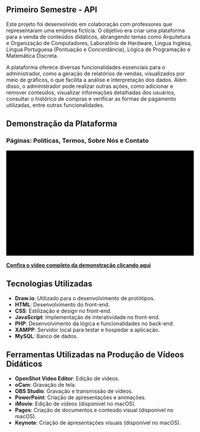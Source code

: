 ## Primeiro Semestre - API

Este projeto foi desenvolvido em colaboração com professores que representaram uma empresa fictícia. O objetivo era criar uma plataforma para a venda de conteúdos didáticos, abrangendo 
temas como Arquitetura e Organização de Computadores, Laboratório de Hardware, Língua Inglesa, Língua Portuguesa (Pontuação e Concordância), Lógica de Programação e Matemática Discreta.

A plataforma oferece diversas funcionalidades essenciais para o administrador, como a geração de relatórios de vendas, visualizados por meio de gráficos, o que facilita a análise e 
interpretação dos dados. Além disso, o administrador pode realizar outras ações, como adicionar e remover conteúdos, visualizar informações detalhadas dos usuários, consultar o histórico 
de compras e verificar as formas de pagamento utilizadas, entre outras funcionalidades.

## Demonstração da Plataforma
### Páginas: Políticas, Termos, Sobre Nós e Contato
<img src="https://github.com/deborafaria01/TG-fatec/blob/main/Gifs/termos_politica_contato.gif" alt="gif-das-paginas" style="width: 600px; height: auto;">

[**Confira o vídeo completo da demonstração clicando aqui**](https://youtu.be/Cr8yooCzASA)

## Tecnologias Utilizadas
- **Draw.io**: Utilizado para o desenvolvimento de protótipos.
- **HTML**: Desenvolvimento do front-end.
- **CSS**: Estilização e design no front-end.
- **JavaScript**: Implementação de interatividade no front-end.
- **PHP**: Desenvolvimento da lógica e funcionalidades no back-end.
- **XAMPP**: Servidor local para testar e hospedar a aplicação.
- **MySQL**: Banco de dados.

## Ferramentas Utilizadas na Produção de Vídeos Didáticos

- **OpenShot Video Editor**: Edição de vídeos.
- **oCam**: Gravação de tela.
- **OBS Studio**: Gravação e transmissão de vídeos.
- **PowerPoint**: Criação de apresentações e animações.
- **iMovie**: Edição de vídeos (disponível no macOS).
- **Pages**: Criação de documentos e conteúdo visual (disponível no macOS).
- **Keynote**: Criação de apresentações visuais (disponível no macOS).




